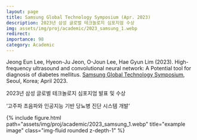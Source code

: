 ```yaml
---
layout: page
title: Samsung Global Technology Symposium (Apr. 2023) 
description: 2023년 삼성 글로벌 테크놀로지 심포지엄 수상
img: assets/img/proj/academic/2023_samsung_1.webp
redirect: 
importance: 98
category: Academic
---
```


Jeong Eun Lee, Hyeon-Ju Jeon, O-Joun Lee, Hae Gyun Lim (2023). High-frequency ultrasound and convolutional neural network: A Potential tool for diagnosis of diabetes mellitus. [Samsung Global Technology Symposium](https://samsung-gts.technology/ict/), Seoul, Korea; April 2023.

2023년 삼성 글로벌 테크놀로지 심포지엄 발표 및 수상

‘고주파 초음파와 인공지능 기반 당뇨병 진단 시스템 개발’

<div class="row">
    <div class="col-sm mt-3 mt-md-0">
        {% include figure.html path="assets/img/proj/academic/2023_samsung_1.webp" title="example image" class="img-fluid rounded z-depth-1" %}
    </div>
</div>
<div class="caption">
    
</div>

